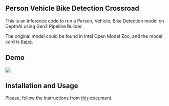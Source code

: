 ## Person Vehicle Bike Detection Crossroad

This is an inference code to run a Person, Vehicle, Bike Detection model on DepthAI using Gen2 Pipeline Builder.

The original model could be found in Intel Open Model Zoo, and the model card is [there](https://docs.openvinotoolkit.org/2019_R1/_person_vehicle_bike_detection_crossroad_0078_description_person_vehicle_bike_detection_crossroad_0078.html).

## Demo

![](demo.gif)

## Installation and Usage

Please, follow the instructions from [this](../docs/INSTALLATION_USAGE_GUIDE.md) document.
